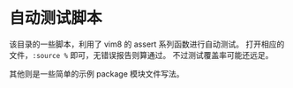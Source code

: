 # 自动测试脚本

该目录的一些脚本，利用了 vim8 的 assert 系列函数进行自动测试。
打开相应的文件，`:source %` 即可，无错误报告则算通过。
不过测试覆盖率可能还远足。

其他则是一些简单的示例 package 模块文件写法。
